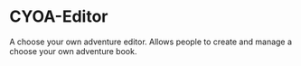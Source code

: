 CYOA-Editor
===========

A choose your own adventure editor. Allows people to create and manage a choose your own adventure book.
